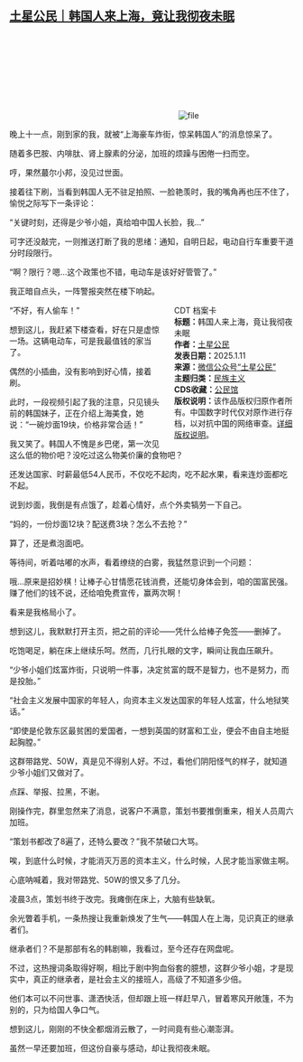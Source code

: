 <!--1736594072000-->
[土星公民｜韩国人来上海，竟让我彻夜未眠](https://chinadigitaltimes.net/chinese/714863.html)
------

<p><img decoding="async" src="data:image/svg+xml,%3Csvg%20xmlns='http://www.w3.org/2000/svg'%20viewBox='0%200%200%200'%3E%3C/svg%3E" alt="file" data-lazy-src="https://chinadigitaltimes.net/chinese/files/2025/01/image-1736593847456.png"><noscript><img decoding="async" src="https://chinadigitaltimes.net/chinese/files/2025/01/image-1736593847456.png" alt="file"></noscript></p><p>晚上十一点，刚到家的我，就被“上海豪车炸街，惊呆韩国人”的消息惊呆了。</p><p>随着多巴胺、内啡肽、肾上腺素的分泌，加班的烦躁与困倦一扫而空。</p><p>哼，果然蕞尔小邦，没见过世面。</p><p>接着往下刷，当看到韩国人无不驻足拍照、一脸艳羡时，我的嘴角再也压不住了，愉悦之际写下一条评论：</p><p>“关键时刻，还得是少爷小姐，真给咱中国人长脸，我…”</p><p>可字还没敲完，一则推送打断了我的思绪：通知，自明日起，电动自行车重要干道分时段限行。</p><p>“啊？限行？嗯…这个政策也不错，电动车是该好好管管了。”</p><p>我正暗自点头，一阵警报突然在楼下响起。</p><div style="width:42%;float:right;padding-left:20px;"><div class="su-spoiler su-spoiler-style-fancy su-spoiler-icon-chevron-circle" data-scroll-offset="0" data-anchor-in-url="no"><div class="su-spoiler-title" tabindex="0" role="button"><span class="su-spoiler-icon"></span>CDT 档案卡</div><div class="su-spoiler-content su-u-clearfix su-u-trim"><strong>标题：</strong>韩国人来上海，竟让我彻夜未眠<br><strong>作者：</strong><a href="https://chinadigitaltimes.net/space/土星公民" target="_blank">土星公民</a><br><strong>发表日期：</strong>2025.1.11<br><strong>来源：</strong><a href="https://web.archive.org/web/*/https://mp.weixin.qq.com/s/MRrLkEd2ZjdNwTth64UZpQ" target="_blank">微信公众号“土星公民”</a><br><strong>主题归类：</strong><a href="https://chinadigitaltimes.net/space/民族主义" target="_blank">民族主义</a><br><strong>CDS收藏：</strong><a href="https://chinadigitaltimes.net/space/%E5%85%AC%E6%B0%91%E9%A6%86" target="_blank" rel="noopener">公民馆</a><br><strong>版权说明：</strong>该作品版权归原作者所有。中国数字时代仅对原作进行存档，以对抗中国的网络审查。<a href="https://chinadigitaltimes.net/chinese/copyright">详细版权说明</a>。</div></div></div><p>“不好，有人偷车！”</p><p>想到这儿，我赶紧下楼查看，好在只是虚惊一场。这辆电动车，可是我最值钱的家当了。</p><p>偶然的小插曲，没有影响到好心情，接着刷。</p><p>此时，一段视频引起了我的注意，只见镜头前的韩国妹子，正在介绍上海美食，她说：“一碗炒面19块，价格非常合适！”</p><p>我又笑了。韩国人不愧是乡巴佬，第一次见这么低的物价吧？没吃过这么物美价廉的食物吧？</p><p>还发达国家、时薪最低54人民币，不仅吃不起肉，吃不起水果，看来连炒面都吃不起。</p><p>说到炒面，我倒是有点饿了，趁着心情好，点个外卖犒劳一下自己。</p><p>“妈的，一份炒面12块？配送费3块？怎么不去抢？”</p><p>算了，还是煮泡面吧。</p><p>等待间，听着咕嘟的水声，看着缭绕的白雾，我猛然意识到一个问题：</p><p>哦…原来是招妙棋！让棒子心甘情愿花钱消费，还能切身体会到，咱的国富民强。赚了他们的钱不说，还给咱免费宣传，赢两次啊！</p><p>看来是我格局小了。</p><p>想到这儿，我默默打开主页，把之前的评论——凭什么给棒子免签——删掉了。</p><p>吃饱喝足，躺在床上继续乐呵。然而，几行扎眼的文字，瞬间让我血压飙升。</p><p>“少爷小姐们炫富炸街，只说明一件事，决定贫富的既不是智力，也不是努力，而是投胎。”</p><p>“社会主义发展中国家的年轻人，向资本主义发达国家的年轻人炫富，什么地狱笑话。”</p><p>“即使是伦敦东区最贫困的爱国者，一想到英国的财富和工业，便会不由自主地挺起胸膛。”</p><p>这群带路党、50W，真是见不得别人好。不过，看他们阴阳怪气的样子，就知道少爷小姐们又做对了。</p><p>点踩、举报、拉黑，不谢。</p><p>刚操作完，群里忽然来了消息，说客户不满意，策划书要推倒重来，相关人员周六加班。</p><p>“策划书都改了8遍了，还特么要改？”我不禁破口大骂。</p><p>唉，到底什么时候，才能消灭万恶的资本主义，什么时候，人民才能当家做主啊。</p><p>心底呐喊着，我对带路党、50W的恨又多了几分。</p><p>凌晨3点，策划书终于改完。我瘫倒在床上，大脑有些缺氧。</p><p>余光瞥着手机，一条热搜让我重新焕发了生气——韩国人在上海，见识真正的继承者们。</p><p>继承者们？不是那部有名的韩剧嘛，我看过，至今还存在网盘呢。</p><p>不过，这热搜词条取得好啊，相比于剧中狗血俗套的臆想，这群少爷小姐，才是现实中，真正的继承者，是社会主义的接班人，高级了不知道多少倍。</p><p>他们本可以不问世事、潇洒快活，但却跟上班一样赶早八，冒着寒风开敞篷，不为别的，只为给国人争口气。</p><p>想到这儿，刚刚的不快全都烟消云散了，一时间竟有些心潮澎湃。</p><p>虽然一早还要加班，但这份自豪与感动，却让我彻夜未眠。</p><div class="addtoany_share_save_container addtoany_content addtoany_content_bottom"><div class="a2a_kit a2a_kit_size_32 addtoany_list" data-a2a-url="https://chinadigitaltimes.net/chinese/714863.html" data-a2a-title="土星公民｜韩国人来上海，竟让我彻夜未眠"><a class="a2a_button_facebook" href="https://www.addtoany.com/add_to/facebook?linkurl=https%3A%2F%2Fchinadigitaltimes.net%2Fchinese%2F714863.html&amp;linkname=%E5%9C%9F%E6%98%9F%E5%85%AC%E6%B0%91%EF%BD%9C%E9%9F%A9%E5%9B%BD%E4%BA%BA%E6%9D%A5%E4%B8%8A%E6%B5%B7%EF%BC%8C%E7%AB%9F%E8%AE%A9%E6%88%91%E5%BD%BB%E5%A4%9C%E6%9C%AA%E7%9C%A0" title="Facebook" rel="nofollow noopener" target="_blank"></a><a class="a2a_button_twitter" href="https://www.addtoany.com/add_to/twitter?linkurl=https%3A%2F%2Fchinadigitaltimes.net%2Fchinese%2F714863.html&amp;linkname=%E5%9C%9F%E6%98%9F%E5%85%AC%E6%B0%91%EF%BD%9C%E9%9F%A9%E5%9B%BD%E4%BA%BA%E6%9D%A5%E4%B8%8A%E6%B5%B7%EF%BC%8C%E7%AB%9F%E8%AE%A9%E6%88%91%E5%BD%BB%E5%A4%9C%E6%9C%AA%E7%9C%A0" title="Twitter" rel="nofollow noopener" target="_blank"></a><a class="a2a_button_telegram" href="https://www.addtoany.com/add_to/telegram?linkurl=https%3A%2F%2Fchinadigitaltimes.net%2Fchinese%2F714863.html&amp;linkname=%E5%9C%9F%E6%98%9F%E5%85%AC%E6%B0%91%EF%BD%9C%E9%9F%A9%E5%9B%BD%E4%BA%BA%E6%9D%A5%E4%B8%8A%E6%B5%B7%EF%BC%8C%E7%AB%9F%E8%AE%A9%E6%88%91%E5%BD%BB%E5%A4%9C%E6%9C%AA%E7%9C%A0" title="Telegram" rel="nofollow noopener" target="_blank"></a><a class="a2a_button_reddit" href="https://www.addtoany.com/add_to/reddit?linkurl=https%3A%2F%2Fchinadigitaltimes.net%2Fchinese%2F714863.html&amp;linkname=%E5%9C%9F%E6%98%9F%E5%85%AC%E6%B0%91%EF%BD%9C%E9%9F%A9%E5%9B%BD%E4%BA%BA%E6%9D%A5%E4%B8%8A%E6%B5%B7%EF%BC%8C%E7%AB%9F%E8%AE%A9%E6%88%91%E5%BD%BB%E5%A4%9C%E6%9C%AA%E7%9C%A0" title="Reddit" rel="nofollow noopener" target="_blank"></a><a class="a2a_button_whatsapp" href="https://www.addtoany.com/add_to/whatsapp?linkurl=https%3A%2F%2Fchinadigitaltimes.net%2Fchinese%2F714863.html&amp;linkname=%E5%9C%9F%E6%98%9F%E5%85%AC%E6%B0%91%EF%BD%9C%E9%9F%A9%E5%9B%BD%E4%BA%BA%E6%9D%A5%E4%B8%8A%E6%B5%B7%EF%BC%8C%E7%AB%9F%E8%AE%A9%E6%88%91%E5%BD%BB%E5%A4%9C%E6%9C%AA%E7%9C%A0" title="WhatsApp" rel="nofollow noopener" target="_blank"></a><a class="a2a_button_email" href="https://www.addtoany.com/add_to/email?linkurl=https%3A%2F%2Fchinadigitaltimes.net%2Fchinese%2F714863.html&amp;linkname=%E5%9C%9F%E6%98%9F%E5%85%AC%E6%B0%91%EF%BD%9C%E9%9F%A9%E5%9B%BD%E4%BA%BA%E6%9D%A5%E4%B8%8A%E6%B5%B7%EF%BC%8C%E7%AB%9F%E8%AE%A9%E6%88%91%E5%BD%BB%E5%A4%9C%E6%9C%AA%E7%9C%A0" title="Email" rel="nofollow noopener" target="_blank"></a><a class="a2a_button_copy_link" href="https://www.addtoany.com/add_to/copy_link?linkurl=https%3A%2F%2Fchinadigitaltimes.net%2Fchinese%2F714863.html&amp;linkname=%E5%9C%9F%E6%98%9F%E5%85%AC%E6%B0%91%EF%BD%9C%E9%9F%A9%E5%9B%BD%E4%BA%BA%E6%9D%A5%E4%B8%8A%E6%B5%B7%EF%BC%8C%E7%AB%9F%E8%AE%A9%E6%88%91%E5%BD%BB%E5%A4%9C%E6%9C%AA%E7%9C%A0" title="Copy Link" rel="nofollow noopener" target="_blank"></a><a class="a2a_dd addtoany_share_save addtoany_share" href="https://www.addtoany.com/share"></a></div></div>

